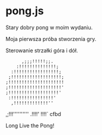 # pong.js
Stary dobry pong w moim wydaniu.

Moja pierwsza próba stworzenia gry.

Sterowanie strzałki góra i dół.




          ,;;;!!!!!;;.
        :!!!!!!!!!!!!!!;
      :!!!!!!!!!!!!!!!!!;
     ;!!!!!!!!!!!!!!!!!!!;
    ;!!!!!!!!!!!!!!!!!!!!!
    ;!!!!!!!!!!!!!!!!!!!!'
    ;!!!!!!!!!!!!!!!!!!!'
     :!!!!!!!!!!!!!!!!'
      ,!!!!!!!!!!!!!''
   ,;!!!''''''''''
 .!!!!'
!!!!`
cfbd

Long Live the Pong!
